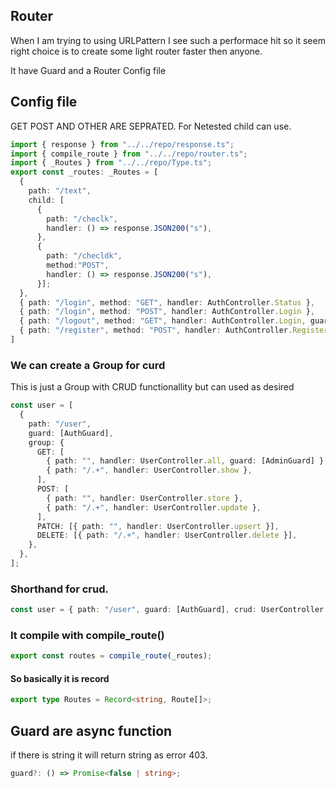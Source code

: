 ## Router

When I am trying to using URLPattern I see such a performace hit so it seem
right choice is to create some light router faster then anyone.

It have Guard and a Router Config file

## Config file

GET POST AND OTHER ARE SEPRATED. For Netested child can use.

```ts
import { response } from "../../repo/response.ts";
import { compile_route } from "../../repo/router.ts";
import { _Routes } from "../../repo/Type.ts";
export const _routes: _Routes = [
  {
    path: "/text",
    child: [
      {
        path: "/checlk",
        handler: () => response.JSON200("s"),
      },
      {
        path: "/checldk",
        method:"POST",
        handler: () => response.JSON200("s"),
      }];
  },
  { path: "/login", method: "GET", handler: AuthController.Status },
  { path: "/login", method: "POST", handler: AuthController.Login },
  { path: "/logout", method: "GET", handler: AuthController.Login, guard: [AuthGuard] },
  { path: "/register", method: "POST", handler: AuthController.Register },
]
```

### We can create a Group for curd

This is just a Group with CRUD functionallity but can used as desired

```ts
const user = [
  {
    path: "/user",
    guard: [AuthGuard],
    group: {
      GET: [
        { path: "", handler: UserController.all, guard: [AdminGuard] },
        { path: "/.+", handler: UserController.show },
      ],
      POST: [
        { path: "", handler: UserController.store },
        { path: "/.+", handler: UserController.update },
      ],
      PATCH: [{ path: "", handler: UserController.upsert }],
      DELETE: [{ path: "/.+", handler: UserController.delete }],
    },
  },
];
```

### Shorthand for crud.

```ts
const user = { path: "/user", guard: [AuthGuard], crud: UserController };
```

### It compile with compile_route()

```ts
export const routes = compile_route(_routes);
```

#### So basically it is record

```ts
export type Routes = Record<string, Route[]>;
```

## Guard are async function

if there is string it will return string as error 403.

```ts
guard?: () => Promise<false | string>;
```
